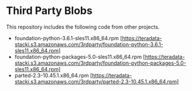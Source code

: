 # Third Party Blobs

This repository includes the following code from other projects.

* foundation-python-3.6.1-sles11.x86_64.rpm [https://teradata-stacki.s3.amazonaws.com/3rdparty/foundation-python-3.6.1-sles11.x86_64.rpm]
* foundation-python-packages-5.0-sles11.x86_64.rpm [https://teradata-stacki.s3.amazonaws.com/3rdparty/foundation-python-packages-5.0-sles11.x86_64.rpm]
* parted-2.3-10.45.1.x86_64.rpm [https://teradata-stacki.s3.amazonaws.com/3rdparty/parted-2.3-10.45.1.x86_64.rpm]
